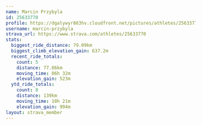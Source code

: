 ```yaml
---
name: Marcin Przybyla
id: 25633770
profile: https://dgalywyr863hv.cloudfront.net/pictures/athletes/25633770/12947173/2/large.jpg
username: marcin-przybyla
strava_url: https://www.strava.com/athletes/25633770
stats:
  biggest_ride_distance: 79.09km
  biggest_climb_elevation_gain: 637.2m
  recent_ride_totals:
    count: 5
    distance: 77.86km
    moving_time: 06h 32m
    elevation_gain: 523m
  ytd_ride_totals:
    count: 8
    distance: 139km
    moving_time: 10h 21m
    elevation_gain: 994m
layout: strava_member
--- 
```

